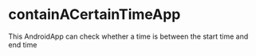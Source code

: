 # containACertainTimeApp
This AndroidApp can check whether a time is between the start time and end time
